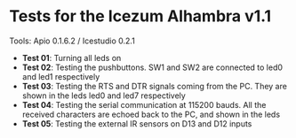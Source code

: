 # Tests for the Icezum Alhambra v1.1  

Tools:  Apio 0.1.6.2  / Icestudio 0.2.1

* **Test 01**: Turning all leds on
* **Test 02**: Testing the pushbuttons. SW1 and SW2 are connected to led0 and led1 respectively
* **Test 03**: Testing the RTS and DTR signals coming from the PC. They are shown in the leds led0 and led7 respectively
* **Test 04**: Testing the serial communication at 115200 bauds. All the received characters are echoed back to the PC, and shown in the leds
* **Test 05**: Testing the external IR sensors on D13 and D12 inputs
